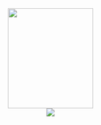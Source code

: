 
<div align="center">
  <a href="https://github.com/devxb/gitanimals">
  <img src="https://render.gitanimals.org/lines/nyungnim?pet-id=1" width="170" height="200"/>
</a>
</div>

<div align="center">
  <img src="https://github-readme-stats.vercel.app/api/top-langs/?username=nyungnim&layout=compact&theme=swift&hide=javascript,html"/>
</div>
